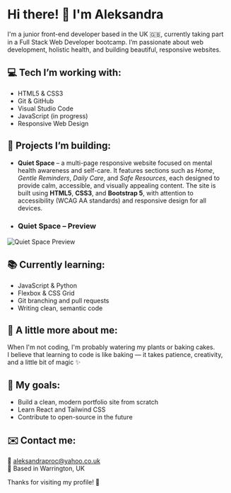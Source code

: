 # Hi there! 👋 I'm Aleksandra

I'm a junior front-end developer based in the UK 🇬🇧, currently taking part in a Full Stack Web Developer bootcamp. I’m passionate about web development, holistic health, and building beautiful, responsive websites.

## 💻 Tech I’m working with:
- HTML5 & CSS3
- Git & GitHub
- Visual Studio Code
- JavaScript (in progress)
- Responsive Web Design

## 🔨 Projects I’m building:
- **Quiet Space** – a multi-page responsive website focused on mental health awareness and self-care. It features sections such as *Home*, *Gentle Reminders*, *Daily Care*, and *Safe Resources*, each designed to provide calm, accessible, and visually appealing content. The site is built using **HTML5**, **CSS3**, and **Bootstrap 5**, with attention to accessibility (WCAG AA standards) and responsive design for all devices.
- ### Quiet Space – Preview
![Quiet Space Preview](docs/screenshots/mockup.png)

## 📚 Currently learning:
- JavaScript & Python
- Flexbox & CSS Grid
- Git branching and pull requests
- Writing clean, semantic code

## 🌿 A little more about me:
When I'm not coding, I'm probably watering my plants or baking cakes.  
I believe that learning to code is like baking — it takes patience, creativity, and a little bit of magic ✨

## 🌱 My goals:
- Build a clean, modern portfolio site from scratch
- Learn React and Tailwind CSS
- Contribute to open-source in the future

## ✉️ Contact me:
📧 aleksandraproc@yahoo.co.uk  
📍 Based in Warrington, UK

Thanks for visiting my profile! 💜

